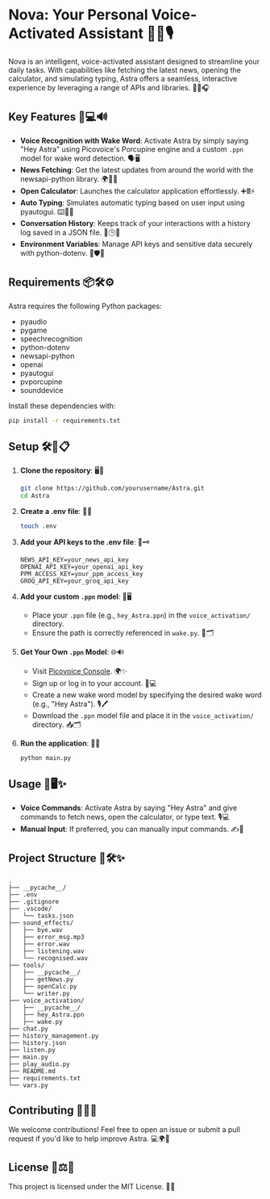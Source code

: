# Nova: Your Personal Voice-Activated Assistant 🌟✨🎙️

Nova is an intelligent, voice-activated assistant designed to streamline your daily tasks. With capabilities like fetching the latest news, opening the calculator, and simulating typing, Astra offers a seamless, interactive experience by leveraging a range of APIs and libraries. 🚀💡🎧

## Key Features 🎯💻🔊

- **Voice Recognition with Wake Word**: Activate Astra by simply saying "Hey Astra" using Picovoice's Porcupine engine and a custom `.ppn` model for wake word detection. 🗣️🖥️
- **News Fetching**: Get the latest updates from around the world with the newsapi-python library. 🌍📰✨
- **Open Calculator**: Launches the calculator application effortlessly. ➕🖩⚡
- **Auto Typing**: Simulates automatic typing based on user input using pyautogui. ⌨️🤖💬
- **Conversation History**: Keeps track of your interactions with a history log saved in a JSON file. 📜🕒📂
- **Environment Variables**: Manage API keys and sensitive data securely with python-dotenv. 🔑🛡️📄

## Requirements 📦🛠️⚙️

Astra requires the following Python packages:

- pyaudio
- pygame
- speechrecognition
- python-dotenv
- newsapi-python
- openai
- pyautogui
- pvporcupine
- sounddevice

Install these dependencies with:

```sh
pip install -r requirements.txt
```

## Setup 🛠️🔧📋

1. **Clone the repository**: 🖥️📂

   ```sh
   git clone https://github.com/yourusername/Astra.git
   cd Astra
   ```

2. **Create a .env file**: 📝🔐

   ```sh
   touch .env
   ```

3. **Add your API keys to the .env file**: 🔑🗝️

   ```env
   NEWS_API_KEY=your_news_api_key
   OPENAI_API_KEY=your_openai_api_key
   PPM_ACCESS_KEY=your_ppm_access_key
   GROQ_API_KEY=your_groq_api_key
   ```

4. **Add your custom `.ppn` model**: 🎤🖥️

   - Place your `.ppn` file (e.g., `hey_Astra.ppn`) in the `voice_activation/` directory.
   - Ensure the path is correctly referenced in `wake.py`. 🌟🗂️

5. **Get Your Own `.ppn` Model**: 🌐🔊

   - Visit [Picovoice Console](https://console.picovoice.ai/). 🌍✨
   - Sign up or log in to your account. 🔐💻
   - Create a new wake word model by specifying the desired wake word (e.g., "Hey Astra"). 🎙️🖊️
   - Download the `.ppn` model file and place it in the `voice_activation/` directory. 📥🗂️

6. **Run the application**: 🚀💡

   ```sh
   python main.py
   ```

## Usage 🎤🖥️✨

- **Voice Commands**: Activate Astra by saying "Hey Astra" and give commands to fetch news, open the calculator, or type text. 🎙️💻
- **Manual Input**: If preferred, you can manually input commands. ✍️🔧

## Project Structure 📂🛠️✨

```
.
├── __pycache__/
├── .env
├── .gitignore
├── .vscode/
│   └── tasks.json
├── sound_effects/
│   ├── bye.wav
│   ├── error_msg.mp3
│   ├── error.wav
│   ├── listening.wav
│   └── recognised.wav
├── tools/
│   ├── __pycache__/
│   ├── getNews.py
│   ├── openCalc.py
│   └── writer.py
├── voice_activation/
│   ├── __pycache__/
│   ├── hey_Astra.ppn
│   ├── wake.py
├── chat.py
├── history_management.py
├── history.json
├── listen.py
├── main.py
├── play_audio.py
├── README.md
├── requirements.txt
└── vars.py
```

## Contributing 🤝🌟✨

We welcome contributions! Feel free to open an issue or submit a pull request if you'd like to help improve Astra. 💻🌍🎉

## License 📝⚖️📂

This project is licensed under the MIT License. 📜✨

